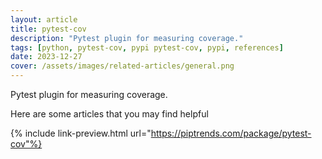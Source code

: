 ```yaml
---
layout: article
title: pytest-cov
description: "Pytest plugin for measuring coverage."
tags: [python, pytest-cov, pypi pytest-cov, pypi, references]
date: 2023-12-27
cover: /assets/images/related-articles/general.png
---
```


Pytest plugin for measuring coverage.

Here are some articles that you may find helpful

{% include link-preview.html url="https://piptrends.com/package/pytest-cov"%}